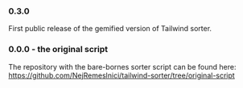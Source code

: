### 0.3.0

First public release of the gemified version of Tailwind sorter.

### 0.0.0 - the original script

The repository with the bare-bornes sorter script can be found here: https://github.com/NejRemeslnici/tailwind-sorter/tree/original-script
